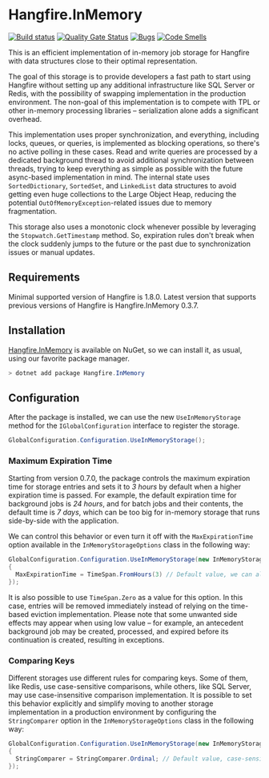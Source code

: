 # Hangfire.InMemory

[![Build status](https://ci.appveyor.com/api/projects/status/yq82w8ji419c61vy?svg=true)](https://ci.appveyor.com/project/HangfireIO/hangfire-inmemory) [![Quality Gate Status](https://sonarcloud.io/api/project_badges/measure?project=HangfireIO_Hangfire.InMemory&metric=alert_status)](https://sonarcloud.io/summary/new_code?id=HangfireIO_Hangfire.InMemory) [![Bugs](https://sonarcloud.io/api/project_badges/measure?project=HangfireIO_Hangfire.InMemory&metric=bugs)](https://sonarcloud.io/summary/new_code?id=HangfireIO_Hangfire.InMemory) [![Code Smells](https://sonarcloud.io/api/project_badges/measure?project=HangfireIO_Hangfire.InMemory&metric=code_smells)](https://sonarcloud.io/summary/new_code?id=HangfireIO_Hangfire.InMemory)

This is an efficient implementation of in-memory job storage for Hangfire with data structures close to their optimal representation.

The goal of this storage is to provide developers a fast path to start using Hangfire without setting up any additional infrastructure like SQL Server or Redis, with the possibility of swapping implementation in the production environment. The non-goal of this implementation is to compete with TPL or other in-memory processing libraries – serialization alone adds a significant overhead.

This implementation uses proper synchronization, and everything, including locks, queues, or queries, is implemented as blocking operations, so there's no active polling in these cases. Read and write queries are processed by a dedicated background thread to avoid additional synchronization between threads, trying to keep everything as simple as possible with the future async-based implementation in mind. The internal state uses `SortedDictionary`, `SortedSet`, and `LinkedList` data structures to avoid getting even huge collections to the Large Object Heap, reducing the potential `OutOfMemoryException`-related issues due to memory fragmentation.

This storage also uses a monotonic clock whenever possible by leveraging the `Stopwatch.GetTimestamp` method. So, expiration rules don't break when the clock suddenly jumps to the future or the past due to synchronization issues or manual updates.

## Requirements

Minimal supported version of Hangfire is 1.8.0. Latest version that supports previous versions of Hangfire is Hangfire.InMemory 0.3.7.

## Installation

[Hangfire.InMemory](https://www.nuget.org/packages/Hangfire.InMemory/) is available on NuGet, so we can install it, as usual, using our favorite package manager.

```powershell
> dotnet add package Hangfire.InMemory
```

## Configuration

After the package is installed, we can use the new `UseInMemoryStorage` method for the `IGlobalConfiguration` interface to register the storage.

```csharp
GlobalConfiguration.Configuration.UseInMemoryStorage();
```

### Maximum Expiration Time

Starting from version 0.7.0, the package controls the maximum expiration time for storage entries and sets it to *3 hours* by default when a higher expiration time is passed. For example, the default expiration time for background jobs is *24 hours*, and for batch jobs and their contents, the default time is *7 days*, which can be too big for in-memory storage that runs side-by-side with the application.

We can control this behavior or even turn it off with the `MaxExpirationTime` option available in the `InMemoryStorageOptions` class in the following way:

```csharp
GlobalConfiguration.Configuration.UseInMemoryStorage(new InMemoryStorageOptions
{
  MaxExpirationTime = TimeSpan.FromHours(3) // Default value, we can also set it to `null` to disable.
});
```

It is also possible to use `TimeSpan.Zero` as a value for this option. In this case, entries will be removed immediately instead of relying on the time-based eviction implementation. Please note that some unwanted side effects may appear when using low value – for example, an antecedent background job may be created, processed, and expired before its continuation is created, resulting in exceptions.

### Comparing Keys

Different storages use different rules for comparing keys. Some of them, like Redis, use case-sensitive comparisons, while others, like SQL Server, may use case-insensitive comparison implementation. It is possible to set this behavior explicitly and simplify moving to another storage implementation in a production environment by configuring the `StringComparer` option in the `InMemoryStorageOptions` class in the following way:

```csharp
GlobalConfiguration.Configuration.UseInMemoryStorage(new InMemoryStorageOptions
{
  StringComparer = StringComparer.Ordinal; // Default value, case-sensitive.
});
```
